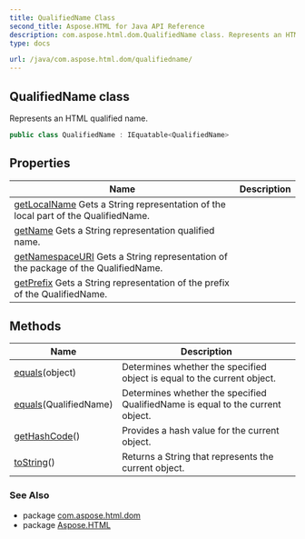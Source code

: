 ```yaml
---
title: QualifiedName Class
second_title: Aspose.HTML for Java API Reference
description: com.aspose.html.dom.QualifiedName class. Represents an HTML qualified name
type: docs

url: /java/com.aspose.html.dom/qualifiedname/
---
```

## QualifiedName class

Represents an HTML qualified name.

```java
public class QualifiedName : IEquatable<QualifiedName>
```

## Properties

| Name | Description |
| --- | --- |
| [getLocalName](../../com.aspose.html.dom/qualifiedname/localname/) Gets a String representation of the local part of the QualifiedName. |
| [getName](../../com.aspose.html.dom/qualifiedname/name/) Gets a String representation qualified name. |
| [getNamespaceURI](../../com.aspose.html.dom/qualifiedname/packageuri/) Gets a String representation of the package of the QualifiedName. |
| [getPrefix](../../com.aspose.html.dom/qualifiedname/prefix/) Gets a String representation of the prefix of the QualifiedName. |

## Methods

| Name | Description |
| --- | --- |
| [equals](../../com.aspose.html.dom/qualifiedname/equals/#equals_1)(object) | Determines whether the specified object is equal to the current object. |
| [equals](../../com.aspose.html.dom/qualifiedname/equals/#equals)(QualifiedName) | Determines whether the specified QualifiedName is equal to the current object. |
| [getHashCode](../../com.aspose.html.dom/qualifiedname/gethashcode/)() | Provides a hash value for the current object. |
| [toString](../../com.aspose.html.dom/qualifiedname/toString/)() | Returns a String that represents the current object. |

### See Also

* package [com.aspose.html.dom](../../com.aspose.html.dom/)
* package [Aspose.HTML](../../)
